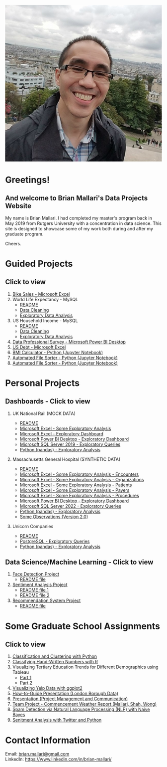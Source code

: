 ![image](GitHub_Profile_Pic_Sacre_Coeur_Paris_cropped.jpg)

# Greetings!
## And welcome to Brian Mallari's Data Projects Website

My name is Brian Mallari. I had completed my master's program back in May 2019 from Rutgers University with a concentration in data science.
This site is designed to showcase some of my work both during and after my graduate program. 

Cheers.

# Guided Projects
## Click to view

1. <a href = "https://github.com/brianmallari/BIke-Sales">Bike Sales - Microsoft Excel</a>
2. World Life Expectancy - MySQL
    - <a href = "https://github.com/brianmallari/World-Life-Expectancy/blob/main/README.md">README</a>
    - <a href = "https://github.com/brianmallari/World-Life-Expectancy/blob/main/World%20Life%20Expectancy%20Data%20Cleaning%20-%20Portfolio%20Version.pdf">Data Cleaning</a>
    - <a href = "https://github.com/brianmallari/World-Life-Expectancy/blob/main/World%20Life%20Expectancy%20Exploratory%20Data%20Analysis%20-%20Portfolio%20Version.pdf">Exploratory Data Analysis</a>
3. US Household Income - MySQL
    - <a href = "https://github.com/brianmallari/US-Household-Income/blob/main/README.md">README</a>
    - <a href = "https://github.com/brianmallari/US-Household-Income/blob/main/US%20Household%20Income%20Data%20Cleaning%20-%20Portfolio%20Version.pdf">Data Cleaning</a>
    - <a href = "https://github.com/brianmallari/US-Household-Income/blob/main/US%20Household%20Income%20Exploratory%20Data%20Analysis%20-%20Portfolio%20Version.pdf">Exploratory Data Analysis</a>
4. <a href = "https://github.com/brianmallari/Data-Professional-Survey">Data Professional Survey - Microsoft Power BI Desktop</a>
5. <a href = "https://github.com/brianmallari/US-Debt">US Debt - Microsoft Excel</a>
6. <a href = "https://github.com/brianmallari/BMI-Calculator/blob/main/Python%20Project%20for%20Beginners%20-%20BMI%20Calculator%20-%20Copy%20for%20Portfolio.ipynb">BMI Calculator - Python (Jupyter Notebook)</a>
7. <a href = "https://github.com/brianmallari/Automated-File-Sorter/blob/main/Python%20Projects%20for%20Beginners%20-%20Automated%20File%20Sorter%20in%20File%20Explorer%20using%20Python%20-%20Copy%20for%20Portfolio.ipynb">Automated File Sorter - Python (Jupyter Notebook)</a>
8. <a href = "https://github.com/brianmallari/Correlation-in-Python/blob/main/Correlation%20in%20Python%20-%20Copy%20for%20Portfolio.ipynb">Automated File Sorter - Python (Jupyter Notebook)</a>

# Personal Projects
## Dashboards - Click to view

1. UK National Rail (MOCK DATA)
    - <a href = "https://github.com/brianmallari/UK-National-Rail-MOCK-DATA/blob/main/README.md">README</a>
    - <a href = "https://github.com/brianmallari/UK-National-Rail-MOCK-DATA/blob/main/Brian%20Mallari%20-%20Some%20Exploratory%20Analysis%20-%20UK%20Train%20Rides%20-%20Excel%20(MOCK%20DATA).xlsx">Microsoft Excel - Some Exploratory Analysis</a>
    - <a href = "https://github.com/brianmallari/UK-National-Rail-MOCK-DATA/blob/main/Brian%20Mallari%20-%20UK%20National%20Rail%20Exploratory%20Dashboard%20-%20Excel%20(Jan%202024%20-%20April%202024%3B%20MOCK%20DATA).xlsx">Microsoft Excel - Exploratory Dashboard</a>
    - <a href = "https://github.com/brianmallari/UK-National-Rail-MOCK-DATA/blob/main/Brian%20Mallari%20-%20UK%20National%20Rail%20Exploratory%20Dashboard%20-%20Power%20BI%20Desktop%20(Jan%202024%20-%20April%202024%3B%20MOCK%20DATA).pbix">Microsoft Power BI Desktop - Exploratory Dashboard</a>
    - <a href = "https://github.com/brianmallari/UK-National-Rail-MOCK-DATA/blob/main/Brian%20Mallari%20-%20UK%20National%20Rail%20Exploratory%20Queries%20-%20Microsoft%20SQL%20Server%202019%20(Jan%202024%20-%20April%202024%3B%20MOCK%20DATA).pdf">Microsoft SQL Server 2019 - Exploratory Queries</a>
    - <a href = "https://github.com/brianmallari/UK-National-Rail-MOCK-DATA/blob/main/Brian%20Mallari%20-%20UK%20National%20Rail%20Exploratory%20Analysis%20-%20Python%20(pandas)%20(Jan%202024%20-%20April%202024%3B%20MOCK%20DATA).pdf">Python (pandas) - Exploratory Analysis</a>
    
2. Massachusetts General Hospital (SYNTHETIC DATA)
    - <a href = "https://github.com/brianmallari/Massachusetts-General-Hospital-SYNTHETIC-DATA/blob/main/README.md">README</a>
    - <a href = "https://github.com/brianmallari/Massachusetts-General-Hospital-SYNTHETIC-DATA/blob/main/Brian%20Mallari%20-%20Some%20Exploratory%20Analysis%20-%20Encounters%20-%20Excel%20(SYNTHETIC%20DATA).xlsx">Microsoft Excel - Some Exploratory Analysis - Encounters</a>
    - <a href = "https://github.com/brianmallari/Massachusetts-General-Hospital-SYNTHETIC-DATA/blob/main/Brian%20Mallari%20-%20Some%20Exploratory%20Analysis%20-%20Organizations%20-%20Excel%20(SYNTHETIC%20DATA).xlsx">Microsoft Excel - Some Exploratory Analysis - Organizations</a>
    - <a href = "https://github.com/brianmallari/Massachusetts-General-Hospital-SYNTHETIC-DATA/blob/main/Brian%20Mallari%20-%20Some%20Exploratory%20Analysis%20-%20Patients%20-%20Excel%20(SYNTHETIC%20DATA).xlsx">Microsoft Excel - Some Exploratory Analysis - Patients</a>
    - <a href = "https://github.com/brianmallari/Massachusetts-General-Hospital-SYNTHETIC-DATA/blob/main/Brian%20Mallari%20-%20Some%20Exploratory%20Analysis%20-%20Payers%20-%20Excel%20(SYNTHETIC%20DATA).xlsx">Microsoft Excel - Some Exploratory Analysis - Payers</a>
    - <a href = "https://github.com/brianmallari/Massachusetts-General-Hospital-SYNTHETIC-DATA/blob/main/Brian%20Mallari%20-%20Some%20Exploratory%20Analysis%20-%20Procedures%20-%20Excel%20(SYNTHETIC%20DATA).xlsx">Microsoft Excel - Some Exploratory Analysis - Procedures</a>
    - <a href = "https://github.com/brianmallari/Massachusetts-General-Hospital-SYNTHETIC-DATA/blob/main/Brian%20Mallari%20-%20Massachussets%20General%20Hospital%20Exploratory%20Dashboard%20-%20Power%20BI%20Desktop%20(SYNTHETIC%20DATA).pbix">Microsoft Power BI Desktop - Exploratory Dashboard</a>
    - <a href = "https://github.com/brianmallari/Massachusetts-General-Hospital-SYNTHETIC-DATA/blob/main/Brian%20Mallari%20-%20Massachusetts%20General%20Hospital%20Exploratory%20Queries%20-%20Microsoft%20SQL%20Server%202022%20(SYNTHETIC%20DATA)%20-%20Version%202.0.pdf">Microsoft SQL Server 2022 - Exploratory Queries</a>
    - <a href = "https://github.com/brianmallari/Massachusetts-General-Hospital-SYNTHETIC-DATA/blob/main/Brian%20Mallari%20-%20Massachusetts%20General%20Hospital%20Exploratory%20Analysis%20-%20Python%20(pandas)%20(SYNTHETIC%20DATA).pdf">Python (pandas) - Exploratory Analysis</a>
    - <a href = "https://github.com/brianmallari/Massachusetts-General-Hospital-SYNTHETIC-DATA/blob/main/Massachusetts%20General%20Hospital%20Project%20-%20Some%20Observations%20(Version%202.0).pdf">Some Observations (Version 2.0)</a>

3. Unicorn Companies
    - <a href = "https://github.com/brianmallari/Unicorn-Companies/blob/main/README.md">README</a>
    - <a href = "https://github.com/brianmallari/Unicorn-Companies/blob/main/Brian%20Mallari%20-%20Unicorn%20Companies%20Exploratory%20Queries%20-%20PostgreSQL%20-%20Version%202.pdf">PostgreSQL - Exploratory Queries</a>
    - <a href = "https://github.com/brianmallari/Unicorn-Companies/blob/main/Brian%20Mallari%20-%20Unicorn%20Companies%20Exploratory%20Analysis%20-%20Python%20(pandas).pdf">Python (pandas) - Exploratory Analysis</a>

## Data Science/Machine Learning - Click to view

1. <a href = "https://github.com/brianmallari/Face-Detection-Project">Face Detection Project</a> 
    - <a href = "https://github.com/brianmallari/Face-Detection-Project/blob/main/Face_Detection_README.pdf">README file</a>
2. <a href = "https://github.com/brianmallari/Sentiment-Analysis-Project">Sentiment Analysis Project</a> 
    - <a href = "https://github.com/brianmallari/Sentiment-Analysis-Project/blob/main/Sentiment_Analysis_README_1st_Half_How_to_Run_Scripts.pdf">README file 1</a>
    - <a href = "https://github.com/brianmallari/Sentiment-Analysis-Project/blob/main/Sentiment_Analysis_README_2nd_Half_Data_Analysis.pdf">README file 2</a>
3. <a href = "https://github.com/brianmallari/Recommendation-System">Recommendation System Project</a> 
    - <a href = "https://github.com/brianmallari/Recommendation-System/blob/main/Recommendation_System_Simple_README.pdf">README file</a>

# Some Graduate School Assignments
## Click to view

1. <a href="https://github.com/brianmallari/brian-mallari.github.io/blob/master/BrianMallari-Sample1-ClassificationAndClusteringwithPython.pdf">Classification and Clustering with Python</a>
2. <a href="https://github.com/brianmallari/brian-mallari.github.io/blob/master/BrianMallari-Sample2-ClassifyingHand-WrittenNumberswithR.pdf">Classifying Hand-Written Numbers with R</a>
3. Visualizing Tertiary Education Trends for Different Demographics using Tableau
    - <a href="https://github.com/brianmallari/brian-mallari.github.io/blob/master/BrianMallari-Sample3a-VisualizingTertiaryEducationTrendsforDifferentDemographicsusingTableau-Part1.pdf">Part 1</a>
    - <a href="https://github.com/brianmallari/brian-mallari.github.io/blob/master/BrianMallari-Sample3b-VisualizingTertiaryEducationTrendsforDifferentDemographicsusingTableau-Part2.pdf">Part 2</a>
4. <a href="https://github.com/brianmallari/brian-mallari.github.io/blob/master/BrianMallari-Sample4-VisualizingYelpDatawithggplot2.pdf">Visualizing Yelp Data with ggplot2</a>
5. <a href="https://github.com/brianmallari/brian-mallari.github.io/blob/master/BrianMallari-Sample5-HowtoGuide-LondonBoroughData.pdf">How-to-Guide Presentation (London Borough Data)</a>
6. <a href="https://github.com/brianmallari/brian-mallari.github.io/blob/master/BrianMallari-Sample6-Presentation-ProjectManagementandCommunication.pdf">Presentation (Project Management and Communication)</a>
7. <a href="https://github.com/brianmallari/brian-mallari.github.io/blob/master/BrianMallari-Sample7-TeamProject-CommencementWeatherReport-MallariShahWong.pdf">Team Project - Commencement Weather Report (Mallari, Shah, Wong)</a>
8. <a href="https://github.com/brianmallari/brian-mallari.github.io/blob/master/BrianMallari-Sample8-NLPwithNaiveBayes.pdf">Spam Detection via Natural Language Processing (NLP) with Naive Bayes</a>
9. <a href="https://github.com/brianmallari/brian-mallari.github.io/blob/master/BrianMallari-Sample9-SentimentAnalysisUsingTwitterandPython.pdf">Senitment Analysis with Twitter and Python</a>

# Contact Information
Email: brian.mallari@gmail.com
<br>
LinkedIn: <a href="https://www.linkedin.com/in/brian-mallari/">https://www.linkedin.com/in/brian-mallari/</a>
